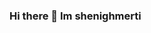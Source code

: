 ### Hi there 👋 Im shenighmerti

<!--
**shenigmerti/shenigmerti** is a ✨ _special_ ✨ repository because its `README.md` (this file) appears on your GitHub profile.

Here are some ideas to get you started:

- 🔭 I’m currently working on my web project
- 🌱 I’m currently learning python and web development


https://user-images.githubusercontent.com/105445767/186748101-b24e2c0c-707a-4862-b42b-9abfad7e54e3.gif


